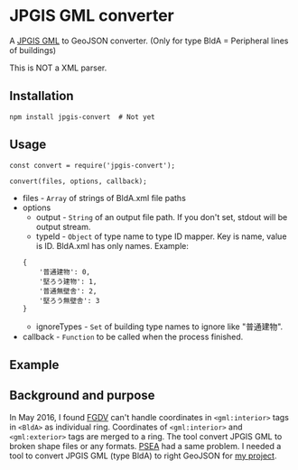 # JPGIS GML converter

A [JPGIS GML](http://fgd.gsi.go.jp/download/) to GeoJSON converter. (Only for type BldA = Peripheral lines of buildings)

This is NOT a XML parser.

## Installation

```
npm install jpgis-convert  # Not yet
```

## Usage

```
const convert = require('jpgis-convert');

convert(files, options, callback);
```

- files - ```Array``` of strings of BldA.xml file paths
- options
	- output - ```String``` of an output file path. If you don't set, stdout will be output stream.
	- typeId - ```Object``` of type name to type ID mapper. Key is name, value is ID. BldA.xml has only names. Example:
	```
	{
		'普通建物': 0,
		'堅ろう建物': 1,
		'普通無壁舎': 2,
		'堅ろう無壁舎': 3
	}
	```
	- ignoreTypes - ```Set``` of building type names to ignore like "普通建物".
- callback - ```Function``` to be called when the process finished.

## Example

## Background and purpose

In May 2016, I found [FGDV](http://fgd.gsi.go.jp/download/menu.php) can't handle coordinates in ```<gml:interior>``` tags in ```<BldA>``` as individual ring. Coordinates of ```<gml:interior>``` and ```<gml:exterior>``` tags are merged to a ring. The tool convert JPGIS GML to broken shape files or any formats. [PSEA](http://psgsv2.gsi.go.jp/koukyou/public/sien/pindex.html) had a same problem. I needed a tool to convert JPGIS GML (type BldA) to right GeoJSON for [my project](https://github.com/knt5/city-generator).
